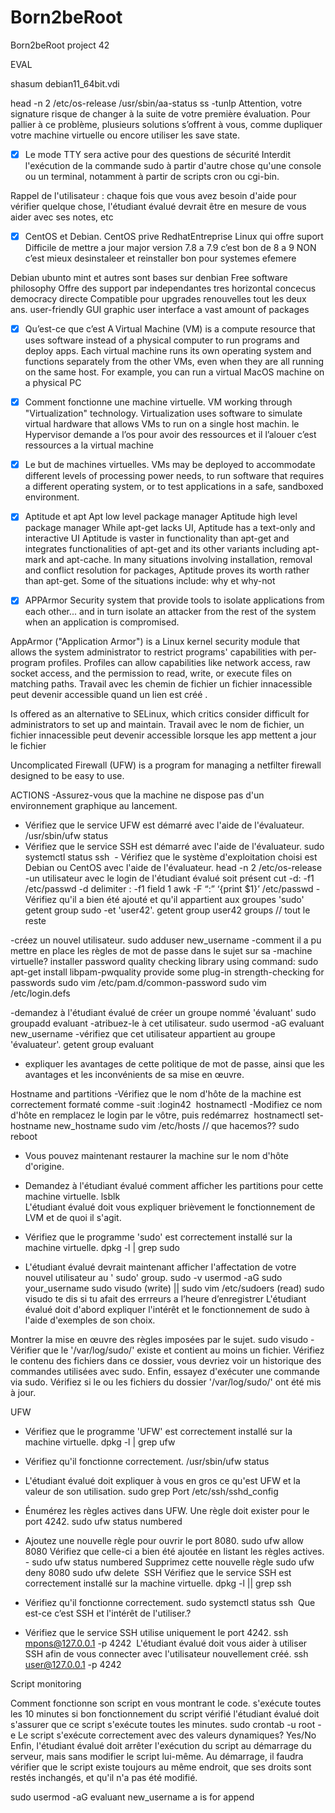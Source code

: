 # Born2beRoot
Born2beRoot project 42

EVAL

shasum debian11_64bit.vdi

head -n 2 /etc/os-release
/usr/sbin/aa-status
ss -tunlp
Attention, votre signature risque de changer à la suite de votre première évaluation. Pour pallier à ce problème, plusieurs solutions s’offrent à vous, comme dupliquer votre machine virtuelle ou encore utiliser les save state. 

- [x] Le mode TTY sera active pour des questions de sécurité
Interdit l'exécution de la commande sudo à partir d'autre chose qu'une console ou un terminal, notamment à partir de scripts cron ou cgi-bin. 

Rappel de l'utilisateur : chaque fois que vous avez besoin d'aide pour vérifier quelque chose, l'étudiant évalué devrait être en mesure de vous aider avec ses notes, etc 

- [x] CentOS et Debian. 
CentOS prive RedhatEntreprise Linux qui offre suport 
Difficile de mettre a jour major version 7.8 a 7.9 c’est bon
de 8 a 9 NON c’est mieux desinstaleer et reinstaller
bon pour systemes efemere

Debian
ubunto mint et autres sont bases sur denbian
Free software philosophy 
Offre des support par independantes
tres horizontal concecus democracy directe
Compatible pour upgrades renouvelles tout les deux ans.
user-friendly GUI graphic user interface
a vast amount of packages

- [x] Qu’est-ce que c’est
A Virtual Machine (VM) is a compute resource that uses software instead of a physical computer to run programs and deploy apps. Each virtual machine runs its own operating system and functions separately from the other VMs, even when they are all running on the same host. For example, you can run a virtual MacOS machine on a physical PC

- [x] Comment fonctionne une machine virtuelle. 
VM working through "Virtualization" technology. Virtualization uses software to simulate virtual hardware that allows VMs to run on a single host machin.
le Hypervisor demande a l’os pour avoir des ressources et il l’alouer c’est ressources a la virtual machine

- [x] Le but de machines virtuelles. 
VMs may be deployed to accommodate different levels of processing power needs, to run software that requires a different operating system, or to test applications in a safe, sandboxed environment.


- [x] Aptitude et apt
Apt low level package manager 
Aptitude high level package manager
While apt-get lacks UI, Aptitude has a text-only and interactive UI
Aptitude is vaster in functionality than apt-get and integrates functionalities of apt-get and its other variants including apt-mark and apt-cache.
In many situations involving installation, removal and conflict resolution for packages, Aptitude proves its worth rather than apt-get. Some of the situations include:
why et why-not

- [x] APPArmor
Security system that  provide tools to isolate applications from each other... and in turn isolate an attacker from the rest of the system when an application is compromised.

AppArmor ("Application Armor") is a Linux kernel security module that allows the system administrator to restrict programs' capabilities with per-program profiles. Profiles can allow capabilities like network access, raw socket access, and the permission to read, write, or execute files on matching paths.
Travail avec les chemin de fichier un fichier innacessible peut devenir accessible quand un lien est créé .

Is offered as an alternative to SELinux, which critics consider difficult for administrators to set up and maintain.
Travail avec le nom de fichier, un fichier innacessible peut devenir accessible lorsque les app mettent a jour le fichier


Uncomplicated Firewall (UFW) is a program for managing a netfilter firewall designed to be easy to use. 


ACTIONS
-Assurez-vous que la machine ne dispose pas d'un environnement graphique au lancement.

- Vérifiez que le service UFW est démarré avec l'aide de l'évaluateur. /usr/sbin/ufw status
- Vérifiez que le service SSH est démarré avec l'aide de l'évaluateur.
sudo systemctl status ssh  - Vérifiez que le système d'exploitation choisi est Debian ou CentOS avec l'aide de l'évaluateur. head -n 2 /etc/os-release
-un utilisateur avec le login de l'étudiant évalué soit présent
cut -d: -f1 /etc/passwd
-d delimiter :
-f1 field 1
awk -F “:” ‘{print $1}’ /etc/passwd
-Vérifiez qu'il a bien été ajouté et qu'il appartient aux groupes 'sudo' 
getent group sudo
-et 'user42'.
getent group user42
groups // tout le reste

-créez un nouvel utilisateur. 
sudo adduser new_username
-comment il a pu mettre en place les règles de mot de passe dans le sujet sur sa                                  -machine virtuelle? 
installer password quality checking library using command:
sudo apt-get install libpam-pwquality
provide some plug-in strength-checking for passwords
sudo vim /etc/pam.d/common-password
sudo vim /etc/login.defs

-demandez à l'étudiant évalué de créer un groupe nommé 'évaluant' 
sudo groupadd evaluant
-atribuez-le à cet utilisateur. 
sudo usermod -aG evaluant new_username
-vérifiez que cet utilisateur appartient au groupe 'évaluateur'. 
getent group evaluant
- expliquer les avantages de cette politique de mot de passe, ainsi que les avantages et les inconvénients de sa mise en œuvre. 

Hostname and partitions 
-Vérifiez que le nom d'hôte de la machine est correctement formaté comme -suit :login42  hostnamectl
-Modifiez ce nom d'hôte en remplacez le login par le vôtre, puis redémarrez  hostnamectl set-hostname new_hostname
sudo vim /etc/hosts // que hacemos??
sudo reboot
- Vous pouvez maintenant restaurer la machine sur le nom d'hôte d'origine. 

- Demandez à l'étudiant évalué comment afficher les partitions pour cette machine virtuelle. 
lsblk  
L'étudiant évalué doit vous expliquer brièvement le fonctionnement de LVM et de quoi il s'agit.
- Vérifiez que le programme 'sudo' est correctement installé sur la machine virtuelle. 
dpkg -l | grep sudo
- L'étudiant évalué devrait maintenant afficher l'affectation de votre nouvel utilisateur au ' sudo' group. 
sudo -v
usermod -aG sudo your_username
sudo visudo           (write)            ||     sudo vim /etc/sudoers (read)
sudo visudo te dis si tu afait des errreurs a l’heure d’enregistrer
L'étudiant évalué doit d'abord expliquer l'intérêt et le fonctionnement de sudo à l'aide d'exemples de son choix. 

Montrer la mise en œuvre des règles imposées par le sujet.
sudo visudo - Vérifier que le '/var/log/sudo/' existe et contient au moins un fichier. Vérifiez le contenu des fichiers dans ce dossier, vous devriez voir un historique des commandes utilisées avec sudo. Enfin, essayez d'exécuter une commande via sudo. Vérifiez si le ou les fichiers du dossier '/var/log/sudo/' ont été mis à jour. 

UFW 
- Vérifiez que le programme 'UFW' est correctement installé sur la machine virtuelle. dpkg -l | grep ufw
- Vérifiez qu'il fonctionne correctement. /usr/sbin/ufw status
- L'étudiant évalué doit expliquer à vous en gros ce qu'est UFW et la valeur de son utilisation. sudo grep Port /etc/ssh/sshd_config
- Énumérez les règles actives dans UFW. Une règle doit exister pour le port 4242. sudo ufw status numbered
- Ajoutez une nouvelle règle pour ouvrir le port 8080. 
sudo ufw allow 8080
Vérifiez que celle-ci a bien été ajoutée en listant les règles actives. - 
sudo ufw status numbered
Supprimez cette nouvelle règle
sudo ufw deny 8080
sudo ufw delete 
 SSH 
Vérifiez que le service SSH est correctement installé sur la machine virtuelle. dpkg -l || grep ssh
- Vérifiez qu'il fonctionne correctement.
sudo systemctl status ssh  Que est-ce c’est SSH et l'intérêt de l'utiliser.? 

- Vérifiez que le service SSH utilise uniquement le port 4242.
ssh mpons@127.0.0.1 -p 4242  L'étudiant évalué doit vous aider à utiliser SSH afin de vous 
connecter avec l'utilisateur nouvellement créé. ssh user@127.0.0.1 -p 4242

Script monitoring 

Comment fonctionne son script en vous montrant le code. s'exécute toutes les 10 minutes si bon fonctionnement du script vérifié
l'étudiant évalué doit s'assurer que ce script s'exécute toutes les minutes. 
sudo crontab -u root -e
Le script s'exécute correctement avec des valeurs dynamiques?
Yes/No 
Enfin, l'étudiant évalué doit arrêter l'exécution du script au démarrage du serveur, mais sans modifier le script lui-même. 
Au démarrage, il faudra vérifier que le script existe toujours au même endroit, que ses droits sont restés inchangés, et qu'il n'a pas été modifié. 

sudo usermod -aG evaluant new_username
a is for append 
